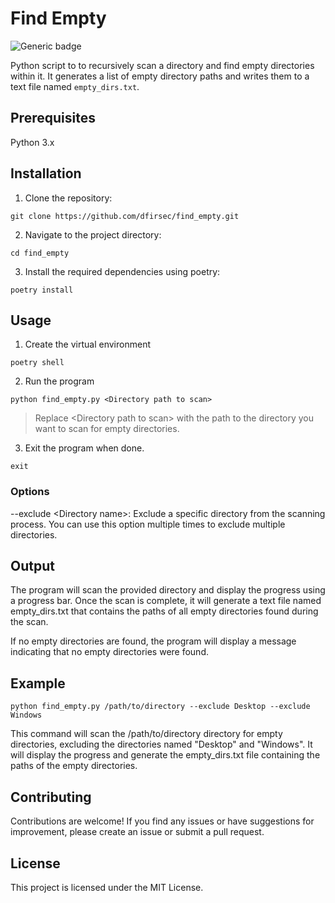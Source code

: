 # Find Empty

![Generic badge](https://img.shields.io/badge/python-3.8-blue.svg)

Python script to to recursively scan a directory and find empty directories within it. It generates a list of empty directory paths and writes them to a text file named `empty_dirs.txt`.

## Prerequisites

Python 3.x

## Installation

1. Clone the repository:

```text
git clone https://github.com/dfirsec/find_empty.git
```

2. Navigate to the project directory:

```text
cd find_empty
```

3. Install the required dependencies using poetry:

```text
poetry install
```

## Usage

1. Create the virtual environment

```text
poetry shell
```

2. Run the program

```text
python find_empty.py <Directory path to scan>
```

> Replace \<Directory path to scan> with the path to the directory you want to scan for empty directories.

3. Exit the program when done.

```text
exit
```



### Options

--exclude \<Directory name>: Exclude a specific directory from the scanning process. You can use this option multiple times to exclude multiple directories.

## Output

The program will scan the provided directory and display the progress using a progress bar. Once the scan is complete, it will generate a text file named empty_dirs.txt that contains the paths of all empty directories found during the scan.

If no empty directories are found, the program will display a message indicating that no empty directories were found.

## Example

```text
python find_empty.py /path/to/directory --exclude Desktop --exclude Windows
```

This command will scan the /path/to/directory directory for empty directories, excluding the directories named "Desktop" and "Windows". It will display the progress and generate the empty_dirs.txt file containing the paths of the empty directories.

## Contributing

Contributions are welcome! If you find any issues or have suggestions for improvement, please create an issue or submit a pull request.

## License

This project is licensed under the MIT License.
